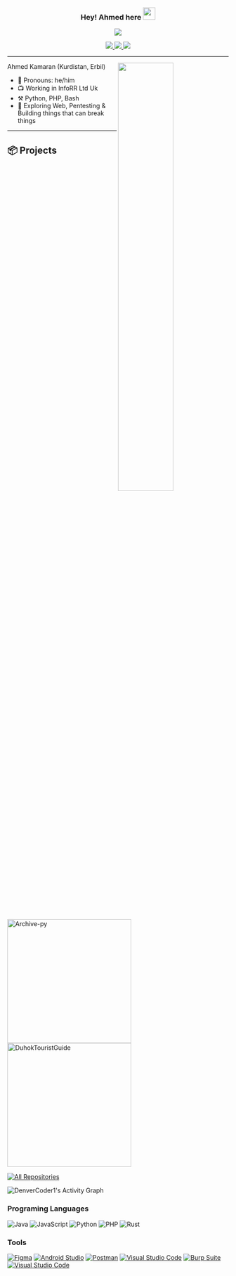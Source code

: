 <!--
                                —— Ahmed Kamaran (https://github.com/hamoshwani)
-->

<h3 align="center">
  Hey! Ahmed here
  <img src="https://media.giphy.com/media/hvRJCLFzcasrR4ia7z/giphy.gif" width="28">
</h3>


<p align="center">
  <img src="https://readme-typing-svg.herokuapp.com?color=%2336BCF7&lines=I+am+a+Cyber+Securityr+Specialist;A+software+engineer;Ready+to+learn+%2C+build+and+break">
</p>


<p align="center">
<a href="https://www.linkedin.com/in/ahmad-kamaran-a960751aa/" target="_blank" title="Linkedin">
   <img src="https://img.shields.io/badge/LinkedIn-0077B5?style=for-the-badge&logo=linkedin&logoColor=white"/>
  </a>
 <a href="instagram.com/hamoshwani" target="_blank">
   <img src="https://img.shields.io/badge/click_randomness-%23E4405F.svg?style=for-the-badge&logo=Instagram&logoColor=white"/>
  </a>
  <a href="https://mailhide.io/e/qQJNtLHN" target="_blank">
   <img src="https://img.shields.io/badge/Email%20Me-30B980?style=for-the-badge&logo=gmail&logoColor=white"/>
  </a>
</p>


---

<img align="right" width="50%" src="https://github-readme-stats.vercel.app/api?username=hamoshwani&theme=dark&show_icons=true">

Ahmed Kamaran (Kurdistan, Erbil)

-   🧑 Pronouns: he/him
-   📺 Working in InfoRR Ltd Uk
-   ⚒️ Python, PHP, Bash
-   🌱 Exploring Web, Pentesting & Building things that can break things

---

## 📦 Projects

<p align="left">
    <a href="https://github.com/hamoshwani/Archive-py"><img width="282"
            src="https://denvercoder1-github-readme-stats.vercel.app/api/pin/?username=hamoshwani&repo=Archive-py&theme=react&bg_color=1F222E&title_color=F85D7F&icon_color=F8D866&hide_border=true&show_icons=false"
            alt="Archive-py"></a>
    <a href="https://github.com/hamoshwani/DuhokTouristGuide"><img width="282"
            src="https://denvercoder1-github-readme-stats.vercel.app/api/pin/?username=hamoshwani&repo=DuhokTouristGuide&hide_border=true&bg_color=1F222E&title_color=F85D7F&icon_color=F8D866&theme=react&show_icons=false"
            alt="DuhokTouristGuide"></a>
</p>

<p align="left">
    <a href="https://github.com/hamoshwani?tab=repositories&sort=stargazers"><img alt="All Repositories"
            title="All Repositories"
            src="https://custom-icon-badges.herokuapp.com/badge/-All%20Projects-1f222e?style=for-the-badge&logoColor=white&logo=repo" /></a>
</p>


<img alt="DenverCoder1's Activity Graph" src="https://activity-graph.herokuapp.com/graph?username=hamoshwani&bg_color=1F222E&color=F8D866&line=F85D7F&point=FFFFFF&hide_border=true" />

### Programing Languages
<img alt="Java" src="https://img.shields.io/badge/Java-007396.svg?logo=java&logoColor=white&color=eb901c&labelColor=4f7b99"> <img alt="JavaScript" src="https://img.shields.io/badge/JavaScript-007396.svg?logo=javascript&logoColor=black&color=ead41c"> <img alt="Python" src="https://img.shields.io/badge/Python-007396.svg?logo=python&logoColor=f2c53c&color=346996"> <img alt="PHP" src="https://img.shields.io/badge/php-007396.svg?logo=php&logoColor=white&color=828bb4"> <img alt="Rust" src="https://img.shields.io/badge/Rust-007396.svg?logo=rust&logoColor=white&color=624431">


### Tools
<p>
    <a href="#"><img alt="Figma" src="https://img.shields.io/badge/Figma-F24E1E.svg?logo=figma&logoColor=white"></a>
    <a href="#"><img alt="Android Studio" src="https://img.shields.io/badge/Android%20Studio-008678.svg?logo=android-studio&logoColor=white"></a>
    <a href="#"><img alt="Postman" src="https://img.shields.io/badge/Postman-FF6C37?logo=postman&logoColor=white"></a>
    <a href="#"><img alt="Visual Studio Code" src="https://img.shields.io/badge/Visual%20Studio%20Code-0078d7.svg?logo=visual-studio-code&logoColor=white"></a>
    <a href="#"><img alt="Burp Suite" src="https://img.shields.io/badge/Burp%20Suite-F24E1E.svg?logo=d&logoColor=white"></a>
    <a href="#"><img alt="Visual Studio Code" src="https://img.shields.io/badge/Visual%20Studio%20Code-0078d7.svg?logo=visual-studio-code&logoColor=white"></a>
</p>


<p align="center">
<img src ="http://profile-counter.glitch.me/hamoshwani/count.svg" alt=""/>
<p/>
